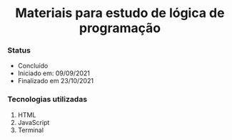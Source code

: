 <h1 align = "center"> Materiais para estudo de lógica de programação</h1>


<h3>Status</h3>

- Concluído
- Iniciado em: 09/09/2021
- Finalizado em 23/10/2021

<h3>Tecnologias utilizadas</h3>

1. HTML
2. JavaScript
3. Terminal


